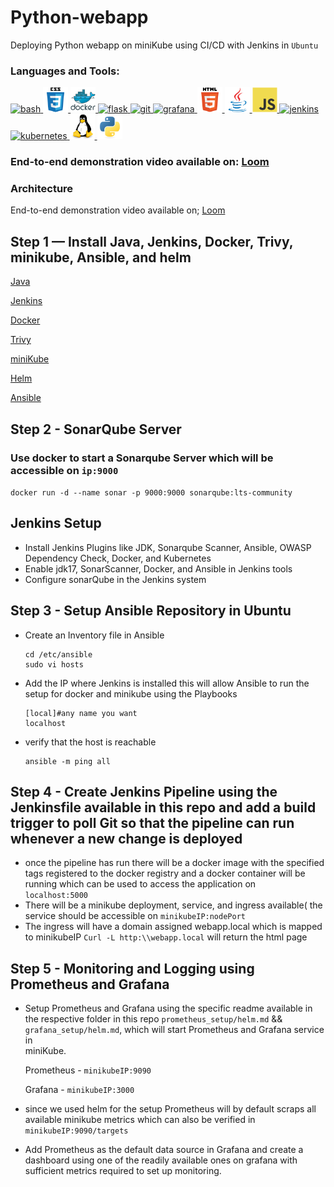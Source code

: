 # Python-webapp
Deploying Python webapp on miniKube using CI/CD with Jenkins in `Ubuntu`

<h3 align="left">Languages and Tools:</h3>
<p align="left"> <a href="https://www.gnu.org/software/bash/" target="_blank" rel="noreferrer"> <img src="https://www.vectorlogo.zone/logos/gnu_bash/gnu_bash-icon.svg" alt="bash" width="40" height="40"/> </a> <a href="https://www.w3schools.com/css/" target="_blank" rel="noreferrer"> <img src="https://raw.githubusercontent.com/devicons/devicon/master/icons/css3/css3-original-wordmark.svg" alt="css3" width="40" height="40"/> </a> <a href="https://www.docker.com/" target="_blank" rel="noreferrer"> <img src="https://raw.githubusercontent.com/devicons/devicon/master/icons/docker/docker-original-wordmark.svg" alt="docker" width="40" height="40"/> </a> <a href="https://flask.palletsprojects.com/" target="_blank" rel="noreferrer"> <img src="https://www.vectorlogo.zone/logos/pocoo_flask/pocoo_flask-icon.svg" alt="flask" width="40" height="40"/> </a> <a href="https://git-scm.com/" target="_blank" rel="noreferrer"> <img src="https://www.vectorlogo.zone/logos/git-scm/git-scm-icon.svg" alt="git" width="40" height="40"/> </a> <a href="https://grafana.com" target="_blank" rel="noreferrer"> <img src="https://www.vectorlogo.zone/logos/grafana/grafana-icon.svg" alt="grafana" width="40" height="40"/> </a> <a href="https://www.w3.org/html/" target="_blank" rel="noreferrer"> <img src="https://raw.githubusercontent.com/devicons/devicon/master/icons/html5/html5-original-wordmark.svg" alt="html5" width="40" height="40"/> </a> <a href="https://www.java.com" target="_blank" rel="noreferrer"> <img src="https://raw.githubusercontent.com/devicons/devicon/master/icons/java/java-original.svg" alt="java" width="40" height="40"/> </a> <a href="https://developer.mozilla.org/en-US/docs/Web/JavaScript" target="_blank" rel="noreferrer"> <img src="https://raw.githubusercontent.com/devicons/devicon/master/icons/javascript/javascript-original.svg" alt="javascript" width="40" height="40"/> </a> <a href="https://www.jenkins.io" target="_blank" rel="noreferrer"> <img src="https://www.vectorlogo.zone/logos/jenkins/jenkins-icon.svg" alt="jenkins" width="40" height="40"/> </a> <a href="https://kubernetes.io" target="_blank" rel="noreferrer"> <img src="https://www.vectorlogo.zone/logos/kubernetes/kubernetes-icon.svg" alt="kubernetes" width="40" height="40"/> </a> <a href="https://www.linux.org/" target="_blank" rel="noreferrer"> <img src="https://raw.githubusercontent.com/devicons/devicon/master/icons/linux/linux-original.svg" alt="linux" width="40" height="40"/> </a> <a href="https://www.python.org" target="_blank" rel="noreferrer"> <img src="https://raw.githubusercontent.com/devicons/devicon/master/icons/python/python-original.svg" alt="python" width="40" height="40"/> </a> </p>


### End-to-end demonstration video available on: [Loom](https://www.loom.com/share/86873c74606a4edb9b4e40da6d91280a)

### Architecture




End-to-end demonstration video available on; [Loom](https://www.loom.com/share/f08365eaa7414e3c9480faaffdd979be?sid=7ea37988-b17f-4ede-ae88-613bc09551cc)

## Step 1 — Install Java, Jenkins, Docker, Trivy, minikube, Ansible, and helm

[Java](https://www.rosehosting.com/blog/how-to-install-java-17-lts-on-ubuntu-20-04/)

[Jenkins](https://www.jenkins.io/doc/book/installing/linux/)

[Docker](https://www.digitalocean.com/community/tutorials/how-to-install-and-use-docker-on-ubuntu-20-04)

[Trivy](https://aquasecurity.github.io/trivy/v0.18.3/installation/)

[miniKube](https://minikube.sigs.k8s.io/docs/tutorials/wsl_docker_driver/)

[Helm](https://helm.sh/docs/intro/install/)

[Ansible](https://docs.ansible.com/ansible/latest/installation_guide/installation_distros.html)

## Step 2 - SonarQube Server

### Use docker to start a Sonarqube Server which will be accessible on `ip:9000`
`docker run -d --name sonar -p 9000:9000 sonarqube:lts-community`

## Jenkins Setup

- Install Jenkins Plugins like JDK, Sonarqube Scanner, Ansible, OWASP Dependency Check, Docker, and Kubernetes
- Enable jdk17, SonarScanner, Docker, and Ansible in Jenkins tools
- Configure sonarQube in the Jenkins system

## Step 3 - Setup Ansible Repository in Ubuntu

- Create an Inventory file in Ansible
  ```
  cd /etc/ansible
  sudo vi hosts
  
- Add the IP where Jenkins is installed this will allow Ansible to run the setup for docker and minikube using the Playbooks
  ```
  [local]#any name you want
  localhost
- verify that the host is reachable
  ```
  ansible -m ping all

## Step 4 - Create Jenkins Pipeline using the Jenkinsfile available in this repo and add a build trigger to poll Git so that the pipeline can run whenever a new change is deployed

- once the pipeline has run there will be a docker image with the specified tags registered to the docker registry and a docker container will be running which can be used to access the application on   
  `localhost:5000`
- There will be a minikube deployment, service, and ingress available( the service should be accessible on `minikubeIP:nodePort`
- The ingress will have a domain assigned webapp.local which is mapped to minikubeIP
  `Curl -L http:\\webapp.local` will return the html page

## Step 5 - Monitoring and Logging using Prometheus and Grafana

- Setup Prometheus and Grafana using the specific readme available in the respective folder in this repo `prometheus_setup/helm.md` && `grafana_setup/helm.md`,
  which will start Prometheus and Grafana service in   
  miniKube.
  
  Prometheus - `minikubeIP:9090`
  
  Grafana - `minikubeIP:3000`
- since we used helm for the setup Prometheus will by default scraps all available minikube metrics which can also be verified in `minikubeIP:9090/targets`
- Add Prometheus as the default data source in Grafana and create a dashboard using one of the readily available ones on grafana with sufficient metrics required to set up monitoring.
